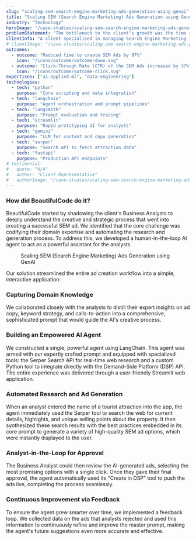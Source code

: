 ```yaml
---
slug: "scaling-sem-search-engine-marketing-ads-generation-using-genai"
title: "Scaling SEM (Search Engine Marketing) Ads Generation using GenAI"
industry: "Technology"
heroImage: "/case-studies/scaling-sem-search-engine-marketing-ads-generation-using-genai/hero-image.svg"
problemStatement: "The bottleneck to the client's growth was the time spent by Business Analysts manually creating high-quality SEM ads."
clientInfo: "A client specialised in managing Search Engine Marketing (SEM) campaigns for tourist attractions."
# clientImage: "/case-studies/scaling-sem-search-engine-marketing-ads-generation-using-genai/client-logo.svg"
outcomes:
  - outcome: "Reduced time to create SEM Ads by 97%"
    icon: "/icons/outcome/outcome-down.svg"
  - outcome: "Click-Through Rate (CTR) of the SEM Ads increased by 37%"
    icon: "/icons/outcome/outcome-click.svg"
expertises: ["ai-applied-ml", "data-engineering"]
technologies:
  - tech: "python"
    purpose: "Core scripting and data integration"
  - tech: "langchain"
    purpose: "Agent orchestration and prompt pipelines"
  - tech: "langsmith"
    purpose: "Prompt evaluation and tracing"
  - tech: "streamlit"
    purpose: "Rapid prototyping UI for analysts"
  - tech: "gemini"
    purpose: "LLM for content and copy generation"
  - tech: "serper"
    purpose: "Search API to fetch attraction data"
  - tech: "fastapi"
    purpose: "Production API endpoints"
# testimonial:
#   quote: "N/A"
#   author: "Client Representative"
#   authorImage: "/case-studies/scaling-sem-search-engine-marketing-ads-generation-using-genai/client-author.svg"
---
```


### How did BeautifulCode do it?

BeautifulCode started by shadowing the client's Business Analysts to deeply understand the creative and strategic process that went into creating a successful SEM ad. We identified that the core challenge was codifying their domain expertise and automating the research and generation process. To address this, we developed a human-in-the-loop AI agent to act as a powerful assistant for the analysts.

<figure>
  <img src="/case-studies/scaling-sem-search-engine-marketing-ads-generation-using-genai/ScalingSEM_artifact.png" alt="" />
  <figcaption>
    Scaling SEM (Search Engine Marketing) Ads Generation using GenAI
  </figcaption>
</figure>

Our solution streamlined the entire ad creation workflow into a simple, interactive application:

### Capturing Domain Knowledge

We collaborated closely with the analysts to distill their expert insights on ad copy, keyword strategy, and calls-to-action into a comprehensive, sophisticated prompt that would guide the AI's creative process.

### Building an Empowered AI Agent

We constructed a single, powerful agent using LangChain. This agent was armed with our expertly crafted prompt and equipped with specialized tools: the Serper Search API for real-time web research and a custom Python tool to integrate directly with the Demand-Side Platform (DSP) API. The entire experience was delivered through a user-friendly Streamlit web application.

### Automated Research and Ad Generation

When an analyst entered the name of a tourist attraction into the app, the agent immediately used the Serper tool to search the web for current details, highlights, and unique selling points about the property. It then synthesized these search results with the best practices embedded in its core prompt to generate a variety of high-quality SEM ad options, which were instantly displayed to the user.

### Analyst-in-the-Loop for Approval

The Business Analyst could then review the AI-generated ads, selecting the most promising options with a single click. Once they gave their final approval, the agent automatically used its "Create in DSP" tool to push the ads live, completing the process seamlessly.

### Continuous Improvement via Feedback

To ensure the agent grew smarter over time, we implemented a feedback loop. We collected data on the ads that analysts rejected and used this information to continuously refine and improve the master prompt, making the agent's future suggestions even more accurate and effective.
